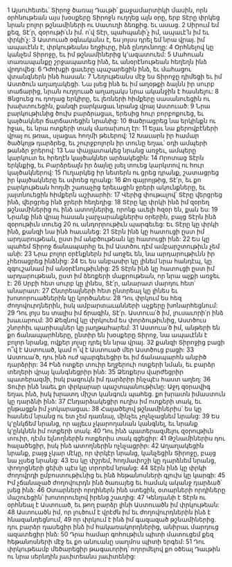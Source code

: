 1 Այսուհետեւ՝ Տիրոջ ծառայ Դաւթի՝ քաջամարտիկի մասին, որն օրհնութեան այս խօսքերը Տիրոջն ուղղեց այն օրը, երբ Տէրը փրկեց նրան բոլոր թշնամիների ու Սաւուղի ձեռքից. եւ ասաց.
2 Սիրում եմ քեզ, Տէ՛ր, զօրութի՛ւն իմ.
ո՛վ Տէր, պահպանի՛չ իմ, ապաւէ՛ն իմ եւ փրկի՛չ:
3 Աստուած օգնականս է, ես յոյսս դրել եմ նրա վրայ.
իմ ապաւէնն է, փրկութեանս եղջիւրը, ինձ ընդունողը:
4 Օրհնելով կը կանչեմ Տիրոջը,
եւ իմ թշնամիներից կ՚ազատուեմ:
5 Մահուան տառապանքը շրջապատեց ինձ,
եւ անօրէնութեան հեղեղն ինձ վրդովեց:
6 Դժոխքի ցաւերը պաշարեցին ինձ,
եւ մահացու վտանգներն ինձ հասան:
7 Նեղութեանս մէջ ես Տիրոջը դիմեցի
եւ իմ Աստծուն աղաղակեցի.
Նա լսեց ինձ եւ իմ աղօթքի ձայնն իր սուրբ տաճարից,
նրան ուղղուած աղաղակս նրա ականջին է հասնելու:
8 Ցնցուեց ու դողաց երկիրը,
եւ լեռների հիմքերը սասանուեցին ու խախտուեցին,
քանզի բարկացաւ նրանց վրայ Աստուած:
9 Նրա բարկութիւնից ծուխ բարձրացաւ,
երեսից հուր բորբոքուեց,
եւ կայծակներ ճարճատեցին նրանից:
10 Ցածրացրեց նա երկինքն ու իջաւ,
եւ նրա ոտքերի տակ մառախուղ էր:
11 Ելաւ նա քերովբէների վրայ ու թռաւ,
սլացաւ հողմի թեւերով:
12 Խաւարն իր համար ծածկոյթ դարձրեց,
եւ շուրջբոլորն իր տունը եղաւ՝ օդի ամպերի թանձր ջրերով:
13 Նա փայլատակեց նրանց առջեւ,
ամպերը կարկուտ եւ հրեղէն կայծակներ արձակեցին:
14 Որոտաց Տէրն երկնքից,
եւ Բարձրեալն իր ձայնը լսել տուեց կարկտով ու հուր կայծակներով:
15 Ուղարկեց իր նետերն ու ցրեց դրանք,
շատացրեց իր կայծակները եւ սփռեց դրանք:
16 Քո զայրոյթից, Տէ՛ր, եւ քո բարկութեան հողմի շառաչից
երեւացին ջրերի ակունքները, եւ յայտնուեցին հիմքերն աշխարհի:
17 Վերից փութալով՝ Տէրը վերցրեց ինձ,
վերցրեց ինձ ջրերի հեղեղից:
18 Տէրը կը փրկի ինձ իմ զօրեղ թշնամիներից ու ինձ ատողներից,
որոնք աւելի հզօր են, քան ես:
19 Նրանք ինձ վրայ հասան չարչարանքներիս օրերին,
բայց Տէրն ինձ զօրութիւն տուեց
20 ու անդորրութիւն պարգեւեց:
Եւ Տէրը կը փրկի ինձ,
քանզի նա ինձ հաւանեց:
21 Տէրն ինձ կը հատուցի ըստ իմ արդարութեան,
ըստ իմ անբծութեան կը հատուցի ինձ:
22 Ես կը պահեմ Տիրոջ ճանապարհը
եւ իմ Աստծու դէմ ամբարշտութիւն չեմ անի:
23 Նրա բոլոր օրէնքներն իմ առջեւ են,
նա արդարութիւնն իր չհեռացրեց ինձնից:
24 Եւ ես անբասիր կը լինեմ նրա հանդէպ,
կը զգուշանամ իմ անօրէնութիւնից:
25 Տէրն ինձ կը հատուցի ըստ իմ արդարութեան,
ըստ իմ ձեռքերի մաքրութեան, որ նրա աչքի առջեւ է:
26 Սրբի հետ սուրբ կը լինես, Տէ՛ր,
անարատ մարդու հետ՝ անարատ:
27 Ընտրեալների հետ ընտրեալ կը լինես
եւ խոտորուածներին կը կործանես:
28 Դու փրկում ես հեզ ժողովուրդներին,
իսկ ամբարտաւանների աչքերը խոնարհեցնում:
29 Դու լոյս ես տալիս իմ ճրագին, Տէ՛ր.
Աստուա՛ծ իմ, լուսաւորի՛ր ինձ խաւարում:
30 Քեզնով կը փրկուեմ ես փորձութիւնից,
Աստծուս շնորհիւ պարիսպներ կը յաղթահարեմ:
31 Աստուա՛ծ իմ, անթերի են քո ճանապարհները,
ընտիր են խօսքերը Տիրոջ,
նա ապաւէնն է բոլոր նրանց,
ովքեր յոյսը դրել են նրա վրայ.
32 քանզի Տիրոջից բացի ո՞վ է Աստուած,
կամ ո՞վ է Աստուած մեր Աստծուց բացի:
33 Աստուա՛ծ, դու ինձ ուժ պարգեւեցիր
եւ իմ ճանապարհն անբիծ դարձրիր:
34 Ինձ ոտքեր տուիր եղջերուի ոտքերի նման,
եւ բարձր տեղերի վրայ կանգնեցրիր ինձ:
35 Ձեռքերս վարժեցրիր պատերազմի,
իսկ բազուկն իմ դարձրիր ինչպէս հաստ աղեղ:
36 Տուիր ինձ նաեւ քո փրկարար պաշտպանութիւնը:
Աջդ զօրավիգ եղաւ ինձ,
իսկ խրատդ միշտ կանգուն պահեց.
քո խրատն իմաստուն կը դարձնի ինձ:
37 Ընդարձակեցիր ուղիս իմ ոտքերի տակ,
եւ ընթացքն իմ չտկարացաւ:
38 Հալածելով թշնամիներիս՝ ես կը հասնեմ նրանց
ու ետ չեմ դառնայ, մինչեւ չոչնչացնեմ նրանց:
39 Ես կ՚ընկճեմ նրանց, որ այլեւս չկարողանան կանգնել,
եւ նրանք կ՚ընկնեն իմ ոտքերի տակ:
40 Դու ինձ պատերազմելու զօրութիւն տուիր,
դէմս ելնողներին ոտքերիս տակ գցեցիր:
41 Թշնամիներիս դու հալածեցիր,
իսկ ինձ ատողներին ոչնչացրիր:
42 Աղաղակեցին նրանք, բայց չկար մէկը, որ փրկէր նրանց,
կանչեցին Տիրոջը, բայց նա չլսեց նրանց:
43 Ես կը փշրեմ, հողմափոշի կը դարձնեմ նրանց,
փողոցների ցեխի պէս կը տրորեմ նրանց:
44 Տէրն ինձ կը փրկի ժողովրդի ըմբոստութիւնից
եւ ինձ հեթանոսների գլուխ կը կարգի:
45 Իմ չճանաչած ժողովուրդն ինձ ծառայեց
եւ համակ ականջ դարձած՝ լսեց ինձ:
46 Օտարների որդիներն ինձ ստեցին,
օտարների որդիները մաշուեցին՝ խոտորուելով իրենց շաւղից:
47 Կենդանի է Տէրն ու օրհնեալ է Աստուած,
եւ թող բարձր լինի Աստուածն իմ փրկութեան:
48 Աստուածն իմ, որ լուծում է վրէժն իմ
եւ ժողովուրդներին ինձ է հնազանդեցնում,
49 որ փրկում է ինձ իմ գազազած թշնամիներից.
դու բարձր դասեցիր ինձ իմ հակառակորդներից,
անիրաւ մարդուց ազատեցիր ինձ:
50 Դրա համար գոհութիւն պիտի մատուցեմ քեզ հեթանոսների մէջ
եւ քո անուանը սաղմոս պիտի երգեմ:
51 Դու փրկութեամբ մեծարեցիր թագաւորիդ՝
ողորմելով քո օծեալ Դաւթին ու նրա սերնդին յաւիտեանս յաւիտենից:
